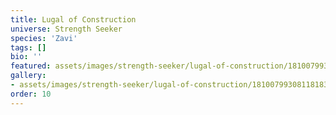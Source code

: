```yaml
---
title: Lugal of Construction
universe: Strength Seeker
species: 'Zavi'
tags: []
bio: ''
featured: assets/images/strength-seeker/lugal-of-construction/1810079930811818329_1.jpg
gallery:
- assets/images/strength-seeker/lugal-of-construction/1810079930811818329_1.jpg
order: 10
---
```


